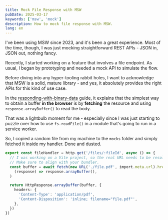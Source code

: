 ```yaml
---
title: Mock File Response with MSW
pubDate: 2025-03-17
keywords: ['msw', 'mock']
description: How to mock file response with MSW.
lang: en
---
```


I've been using MSW since 2023, and it's been a great experience. Most of the time, though, I was just mocking straightforward REST APIs - JSON in, JSON out, nothing fancy.

Recently, I started working on a feature that involves a file endpoint. As usual, I began by prototyping and needed a mock API to simulate the flow.

Before diving into any hyper-tooling rabbit holes, I want to acknowledge that MSW is a solid, mature library - and yes, it absolutely provides the right APIs for this kind of use case.

In the [responding-with-binary-data](https://mswjs.io/docs/recipes/responding-with-binary-data) guide, it explains that the simplest way to obtain a buffer **in the browser** is by **fetching** the resource and using `response.arrayBuffer()` to read the body.

That was a lightbulb moment for me - especially since I was just starting to puzzle over how to use `fs.readFile()` in a module that's going to run in a service worker.

So, I copied a random file from my machine to the `mocks` folder and simply fetched it inside my handler. Done and dusted.

```ts
export const fileHandler = http.get('/files/:fileId', async () => {
  // I was working on a Vite project, so the real URL needs to be resolved with `import.meta.url.`.
  // Make sure to align with your bundler.
  const buffer = await fetch(new URL('./file.pdf', import.meta.url).href).then(
    (response) => response.arrayBuffer(),
  )

  return HttpResponse.arrayBuffer(buffer, {
    headers: {
      'Content-Type': 'application/pdf',
      'Content-Disposition': 'inline; filename="file.pdf"',
    },
  })
})
```
